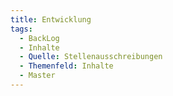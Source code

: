 ```yaml
---
title: Entwicklung
tags:
  - BackLog
  - Inhalte
  - Quelle: Stellenausschreibungen
  - Themenfeld: Inhalte
  - Master
---
```

